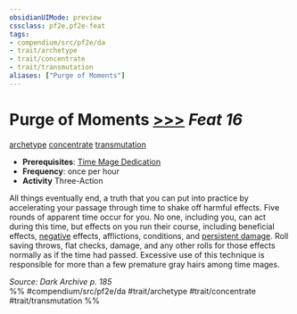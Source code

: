 ```yaml
---
obsidianUIMode: preview
cssclass: pf2e,pf2e-feat
tags:
- compendium/src/pf2e/da
- trait/archetype
- trait/concentrate
- trait/transmutation
aliases: ["Purge of Moments"]
---
```

# Purge of Moments  [>>>](/rules/core-rulebook/chapter-9-playing-the-game.md#Actions "Three-Action") *Feat 16*  
[archetype](/rules/traits/archetype.md)  [concentrate](/rules/traits/concentrate.md)  [transmutation](/rules/traits/transmutation.md)  

- **Prerequisites**: [Time Mage Dedication](/compendium/feats/time-mage-dedication-da.md)
- **Frequency**: once per hour
- **Activity** Three-Action

All things eventually end, a truth that you can put into practice by accelerating your passage through time to shake off harmful effects. Five rounds of apparent time occur for you. No one, including you, can act during this time, but effects on you run their course, including beneficial effects, [negative](/rules/traits/negative.md) effects, afflictions, conditions, and [persistent damage](/rules/conditions.md#Persistent%20Damage). Roll saving throws, flat checks, damage, and any other rolls for those effects normally as if the time had passed. Excessive use of this technique is responsible for more than a few premature gray hairs among time mages.

*Source: Dark Archive p. 185*  
%% #compendium/src/pf2e/da #trait/archetype #trait/concentrate #trait/transmutation %%